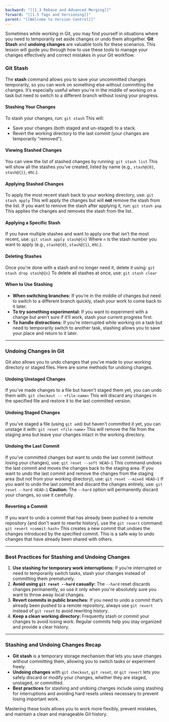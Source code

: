 ```yaml
---
backward: "[[1.3 Rebase and Advanced Merging]]"
forward: "[[1.5 Tags and Versioning]]"
parent: "[[Welcome to Version Control]]"
---
```


Sometimes while working in Git, you may find yourself in situations where you need to temporarily set aside changes or undo them altogether. **Git Stash** and **undoing changes** are valuable tools for these scenarios. This lesson will guide you through how to use these tools to manage your changes effectively and correct mistakes in your Git workflow.

### Git Stash

The **stash** command allows you to save your uncommitted changes temporarily, so you can work on something else without committing the changes. It’s especially useful when you're in the middle of working on a task but need to switch to a different branch without losing your progress.

#### Stashing Your Changes

To stash your changes, run: `git stash` This will:
- Save your changes (both staged and un-staged) to a stack.
- Revert the working directory to the last commit (your changes are temporarily "removed").

#### Viewing Stashed Changes

You can view the list of stashed changes by running: `git stash list` This will show all the stashes you've created, listed by name (e.g., `stash@{0}`, `stash@{1}`, etc.).

#### Applying Stashed Changes

To apply the most recent stash back to your working directory, use: `git stash apply` This will apply the changes but will **not** remove the stash from the list. If you want to remove the stash after applying it, run: `git stash pop` This applies the changes and removes the stash from the list.

#### Applying a Specific Stash

If you have multiple stashes and want to apply one that isn’t the most recent, use: `git stash apply stash@{n}` Where `n` is the stash number you want to apply (e.g., `stash@{0}`, `stash@{1}`, etc.).

#### Deleting Stashes

Once you're done with a stash and no longer need it, delete it using: `git stash drop stash@{n}` To delete all stashes at once, use: `git stash clear`

#### When to Use Stashing

- **When switching branches:** If you're in the middle of changes but need to switch to a different branch quickly, stash your work to come back to it later.
- **To try something experimental:** If you want to experiment with a change but aren’t sure if it’ll work, stash your current progress first.
- **To handle distractions:** If you’re interrupted while working on a task but need to temporarily switch to another task, stashing allows you to save your place and return to it later.

---

### Undoing Changes in Git

Git also allows you to undo changes that you’ve made to your working directory or staged files. Here are some methods for undoing changes.

#### Undoing Unstaged Changes

If you’ve made changes to a file but haven't staged them yet, you can undo them with: `git checkout -- <file-name>` This will discard any changes in the specified file and restore it to the last committed version.

#### Undoing Staged Changes

If you’ve staged a file (using `git add`) but haven’t committed it yet, you can unstage it with: `git reset <file-name>` This will remove the file from the staging area but leave your changes intact in the working directory.

#### Undoing the Last Commit

If you’ve committed changes but want to undo the last commit (without losing your changes), use: `git reset --soft HEAD~1` This command undoes the last commit and moves the changes back to the staging area. If you want to undo the last commit and remove the changes from the staging area (but not from your working directory), use: `git reset --mixed HEAD~1` If you want to undo the last commit and discard the changes entirely, use: `git reset --hard HEAD~1` **Caution:** The `--hard` option will permanently discard your changes, so use it carefully.

#### Reverting a Commit

If you want to undo a commit that has already been pushed to a remote repository (and don't want to rewrite history), use the `git revert` command: `git revert <commit-hash>` This creates a new commit that undoes the changes introduced by the specified commit. This is a safe way to undo changes that have already been shared with others.

---

### Best Practices for Stashing and Undoing Changes

1. **Use stashing for temporary work interruptions:** If you’re interrupted or need to temporarily switch tasks, stash your changes instead of committing them prematurely.
2. **Avoid using `git reset --hard` casually:** The `--hard` reset discards changes permanently, so use it only when you're absolutely sure you want to throw away local changes.
3. **Revert commits in public branches:** If you need to undo a commit that’s already been pushed to a remote repository, always use `git revert` instead of `git reset` to avoid rewriting history.
4. **Keep a clean working directory:** Frequently stash or commit your changes to avoid losing work. Regular commits help you stay organized and provide a clear history.

---

### Stashing and Undoing Changes Recap

- **Git stash** is a temporary storage mechanism that lets you save changes without committing them, allowing you to switch tasks or experiment freely.
- **Undoing changes** with `git checkout`, `git reset`, or `git revert` lets you safely discard or modify your changes, whether they are staged, unstaged, or committed.
- **Best practices** for stashing and undoing changes include using stashing for interruptions and avoiding hard resets unless necessary to prevent losing important work.

Mastering these tools allows you to work more flexibly, prevent mistakes, and maintain a clean and manageable Git history.
